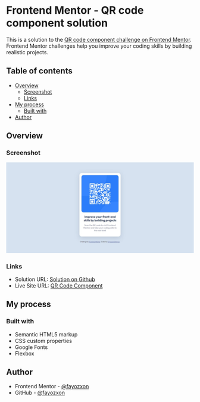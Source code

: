 # Frontend Mentor - QR code component solution

This is a solution to the [QR code component challenge on Frontend Mentor](https://www.frontendmentor.io/challenges/qr-code-component-iux_sIO_H). Frontend Mentor challenges help you improve your coding skills by building realistic projects. 

## Table of contents

- [Overview](#overview)
  - [Screenshot](#screenshot)
  - [Links](#links)
- [My process](#my-process)
  - [Built with](#built-with)
- [Author](#author)

## Overview

### Screenshot

![](./screenshot.jpeg)

### Links

- Solution URL: [Solution on Github](https://github.com/Fayozxon/QR-Code-Component-FrontEndMentor)
- Live Site URL: [QR Code Component](https://qr-code-mentor.netlify.app)

## My process

### Built with

- Semantic HTML5 markup
- CSS custom properties
- Google Fonts
- Flexbox

## Author

- Frontend Mentor - [@fayozxon](https://www.frontendmentor.io/profile/Fayozxon)
- GitHub - [@fayozxon](https://www.github.com/Fayozxon)
